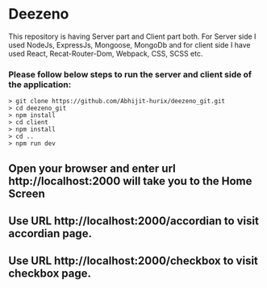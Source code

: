 # Deezeno

This repository is having Server part and Client part both. For Server side I used NodeJs, ExpressJs, Mongoose, MongoDb and for client side I have used React, Recat-Router-Dom, Webpack, CSS, SCSS etc.

### Please follow below steps to run the server and client side of the application:

```
> git clone https://github.com/Abhijit-hurix/deezeno_git.git
> cd deezeno_git
> npm install
> cd client 
> npm install
> cd ..
> npm run dev
```
## Open your browser and enter url http://localhost:2000 will take you to the Home Screen
## Use URL http://localhost:2000/accordian to visit accordian page.
## Use URL http://localhost:2000/checkbox to visit checkbox page.